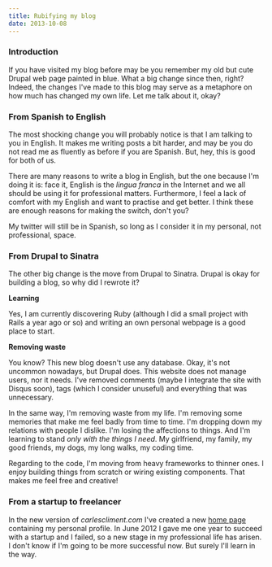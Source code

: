 ```yaml
---
title: Rubifying my blog
date: 2013-10-08
---
```


### Introduction

If you have visited my blog before may be you remember my old but cute Drupal web page painted in blue. What a big change since then, right? Indeed, the changes I've made to this blog may serve as a metaphore on how much has changed my own life. Let me talk about it, okay?


### From Spanish to English

The most shocking change you will probably notice is that I am talking to you in English. It makes me writing posts a bit harder, and may be you do not read me as fluently as before if you are Spanish. But, hey, this is good for both of us.

There are many reasons to write a blog in English, but the one because I'm doing it is: face it, English is the _lingua franca_ in the Internet and we all should be using it for professional matters. Furthermore, I feel a lack of comfort with my English and want to practise and get better. I think these are enough reasons for making the switch, don't you?

My twitter will still be in Spanish, so long as I consider it in my personal, not professional, space.


### From Drupal to Sinatra

The other big change is the move from Drupal to Sinatra. Drupal is okay for building a blog, so why did I rewrote it?

**Learning**

  Yes, I am currently discovering Ruby (although I did a small project with Rails a year ago or so) and writing an own personal webpage is a good place to start.

**Removing waste**

  You know? This new blog doesn't use any database. Okay, it's not uncommon nowadays, but Drupal does. This website does not manage users, nor it needs. I've removed comments (maybe I integrate the site with Disqus soon), tags (which I consider unuseful) and everything that was unnecessary.

  In the same way, I'm removing waste from my life. I'm removing some memories that make me feel badly from time to time. I'm dropping down my relations with people I dislike. I'm losing the affections to things. And I'm learning to stand *only with the things I need*. My girlfriend, my family, my good friends, my dogs, my long walks, my coding time.

  Regarding to the code, I'm moving from heavy frameworks to thinner ones. I enjoy building things from scratch or wiring existing components. That makes me feel free and creative!


### From a startup to freelancer

  In the new version of *carlescliment.com* I've created a new [home page](/) containing my personal profile. In June 2012 I gave me one year to succeed with a startup and I failed, so a new stage in my professional life has arisen. I don't know if I'm going to be more successful now. But surely I'll learn in the way.
